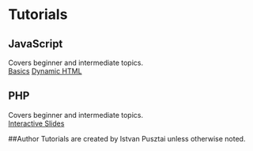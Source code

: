 # Tutorials

## JavaScript
Covers beginner and intermediate topics.  
[Basics](http://istvanp.github.com/tutorials/javascript/)
[Dynamic HTML](http://jsbin.com/dhtml/)

## PHP
Covers beginner and intermediate topics.  
[Interactive Slides](http://istvanp.github.com/tutorials/php/)

##Author
Tutorials are created by Istvan Pusztai unless otherwise noted.
